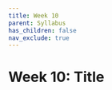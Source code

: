 ```yaml
---
title: Week 10
parent: Syllabus
has_children: false
nav_exclude: true
---
```


# Week 10: Title

<!-- ########################################################################### -->

<!-- ## Class - Monday, Nov. 1

<details closed markdown="block">
  <summary>Details</summary>

</details> -->

<!-- ########################################################################### -->

<!-- ########################################################################### -->

<!-- ## Class - Thursday, Nov. 4

<details closed markdown="block">
  <summary>Details</summary>

</details> -->

<!-- ########################################################################### -->

<!-- ########################################################################### -->

<!-- ## Recitation - Friday, Nov. 5

<details closed markdown="block">
  <summary>Details</summary>

</details> -->

<!-- ########################################################################### -->
